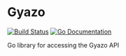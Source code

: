 Gyazo
================================================================================

[![Build Status](https://img.shields.io/travis/Tomohiro/go-gyazo.svg?style=flat-square)](https://travis-ci.org/Tomohiro/go-gyazo)
[![Go Documentation](http://img.shields.io/badge/go-documentation-blue.svg?style=flat-square)](https://godoc.org/github.com/Tomohiro/go-gyazo/gyazo)

Go library for accessing the Gyazo API
